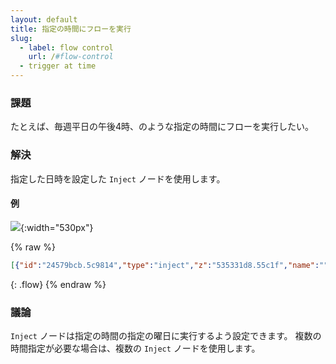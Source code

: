 ```yaml
---
layout: default
title: 指定の時間にフローを実行
slug:
  - label: flow control
    url: /#flow-control
  - trigger at time
---
```


### 課題

たとえば、毎週平日の午後4時、のような指定の時間にフローを実行したい。

### 解決

指定した日時を設定した <code class="node">Inject</code> ノードを使用します。

#### 例

![](/images/basic/trigger-at-time.png){:width="530px"}

{% raw %}
~~~json
[{"id":"24579bcb.5c9814","type":"inject","z":"535331d8.55c1f","name":"","topic":"","payload":"It is 4pm on a weekday!","payloadType":"str","repeat":"","crontab":"00 16 * * 1,2,3,4,5","once":false,"x":190,"y":660,"wires":[["145b508a.f3325f"]]},{"id":"145b508a.f3325f","type":"debug","z":"535331d8.55c1f","name":"","active":true,"console":"false","complete":"false","x":410,"y":660,"wires":[]}]
~~~
{: .flow}
{% endraw %}

### 議論

<code class="node">Inject</code> ノードは指定の時間の指定の曜日に実行するよう設定できます。
複数の時間指定が必要な場合は、複数の <code class="node">Inject</code> ノードを使用します。
